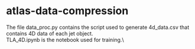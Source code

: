 # atlas-data-compression
The file data_proc.py contains the script used to generate 4d_data.csv that contains 4D data of each jet object.\
TLA_4D.ipynb is the notebook used for training.\

